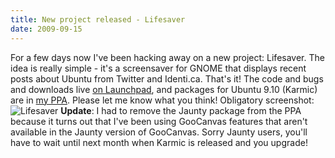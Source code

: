 ```yaml
---
title: New project released - Lifesaver
date: 2009-09-15
---
```


For a few days now I've been hacking away on a new project: Lifesaver.
The idea is really simple - it's a screensaver for GNOME that displays recent posts about Ubuntu from Twitter and Identi.ca. That's it!
The code and bugs and downloads live [on Launchpad](https://launchpad.net/lifesaver), and packages for Ubuntu 9.10 (Karmic) are in [my PPA](https://launchpad.net/~cmsj/+archive/lifesaver).
Please let me know what you think!
Obligatory screenshot:
![Lifesaver](/wp-content/uploads/2009/09/2009-09-14-lifesaver.png)
**Update**: I had to remove the Jaunty package from the PPA because it turns out that I've been using GooCanvas features that aren't available in the Jaunty version of GooCanvas. Sorry Jaunty users, you'll have to wait until next month when Karmic is released and you upgrade!
